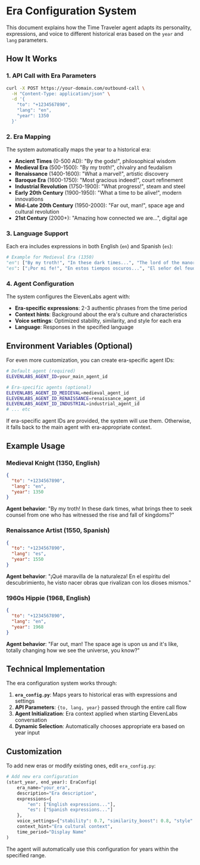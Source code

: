 # Era Configuration System

This document explains how the Time Traveler agent adapts its personality, expressions, and voice to different historical eras based on the `year` and `lang` parameters.

## How It Works

### 1. API Call with Era Parameters

```bash
curl -X POST https://your-domain.com/outbound-call \
  -H "Content-Type: application/json" \
  -d '{
    "to": "+1234567890",
    "lang": "en",
    "year": 1350
  }'
```

### 2. Era Mapping

The system automatically maps the year to a historical era:

- **Ancient Times** (0-500 AD): "By the gods!", philosophical wisdom
- **Medieval Era** (500-1500): "By my troth!", chivalry and feudalism  
- **Renaissance** (1400-1600): "What a marvel!", artistic discovery
- **Baroque Era** (1600-1750): "Most gracious indeed!", court refinement
- **Industrial Revolution** (1750-1900): "What progress!", steam and steel
- **Early 20th Century** (1900-1950): "What a time to be alive!", modern innovations
- **Mid-Late 20th Century** (1950-2000): "Far out, man!", space age and cultural revolution
- **21st Century** (2000+): "Amazing how connected we are...", digital age

### 3. Language Support

Each era includes expressions in both English (`en`) and Spanish (`es`):

```python
# Example for Medieval Era (1350)
"en": ["By my troth!", "In these dark times...", "The lord of the manor has decreed..."]
"es": ["¡Por mi fe!", "En estos tiempos oscuros...", "El señor del feudo ha decretado..."]
```

### 4. Agent Configuration

The system configures the ElevenLabs agent with:

- **Era-specific expressions**: 2-3 authentic phrases from the time period
- **Context hints**: Background about the era's culture and characteristics  
- **Voice settings**: Optimized stability, similarity, and style for each era
- **Language**: Responses in the specified language

## Environment Variables (Optional)

For even more customization, you can create era-specific agent IDs:

```bash
# Default agent (required)
ELEVENLABS_AGENT_ID=your_main_agent_id

# Era-specific agents (optional)
ELEVENLABS_AGENT_ID_MEDIEVAL=medieval_agent_id
ELEVENLABS_AGENT_ID_RENAISSANCE=renaissance_agent_id
ELEVENLABS_AGENT_ID_INDUSTRIAL=industrial_agent_id
# ... etc
```

If era-specific agent IDs are provided, the system will use them. Otherwise, it falls back to the main agent with era-appropriate context.

## Example Usage

### Medieval Knight (1350, English)
```json
{
  "to": "+1234567890",
  "lang": "en", 
  "year": 1350
}
```
**Agent behavior**: "By my troth! In these dark times, what brings thee to seek counsel from one who has witnessed the rise and fall of kingdoms?"

### Renaissance Artist (1550, Spanish)  
```json
{
  "to": "+1234567890",
  "lang": "es",
  "year": 1550  
}
```
**Agent behavior**: "¡Qué maravilla de la naturaleza! En el espíritu del descubrimiento, he visto nacer obras que rivalizan con los dioses mismos."

### 1960s Hippie (1968, English)
```json
{
  "to": "+1234567890", 
  "lang": "en",
  "year": 1968
}
```
**Agent behavior**: "Far out, man! The space age is upon us and it's like, totally changing how we see the universe, you know?"

## Technical Implementation

The era configuration system works through:

1. **`era_config.py`**: Maps years to historical eras with expressions and settings
2. **API Parameters**: `{to, lang, year}` passed through the entire call flow
3. **Agent Initialization**: Era context applied when starting ElevenLabs conversation
4. **Dynamic Selection**: Automatically chooses appropriate era based on year input

## Customization

To add new eras or modify existing ones, edit `era_config.py`:

```python
# Add new era configuration
(start_year, end_year): EraConfig(
    era_name="your_era",
    description="Era description", 
    expressions={
        "en": ["English expressions..."],
        "es": ["Spanish expressions..."]
    },
    voice_settings={"stability": 0.7, "similarity_boost": 0.8, "style": 0.5},
    context_hint="Era cultural context",
    time_period="Display Name"
)
```

The agent will automatically use this configuration for years within the specified range.
